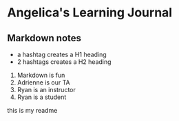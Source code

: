 # Angelica's Learning Journal

## Markdown notes
- a hashtag creates a H1 heading
- 2 hashtags creates a H2 heading

1. Markdown is fun
1. Adrienne is our TA
1. Ryan is an instructor
1. Ryan is a student

this is my readme
